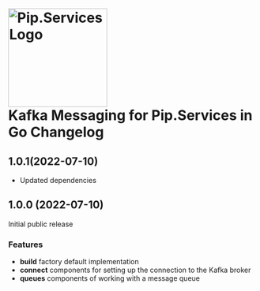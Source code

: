 # <img src="https://uploads-ssl.webflow.com/5ea5d3315186cf5ec60c3ee4/5edf1c94ce4c859f2b188094_logo.svg" alt="Pip.Services Logo" width="200"> <br/> Kafka Messaging for Pip.Services in Go Changelog

## <a name="1.0.1"></a> 1.0.1(2022-07-10)

- Updated dependencies

## <a name="1.0.0"></a> 1.0.0 (2022-07-10)

Initial public release

### Features
* **build** factory default implementation
* **connect** components for setting up the connection to the Kafka broker
* **queues** components of working with a message queue
